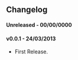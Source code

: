 ## Changelog ##

#### Unreleased - 00/00/0000 ####

#### v0.0.1 - 24/03/2013 ####

* First Release.
